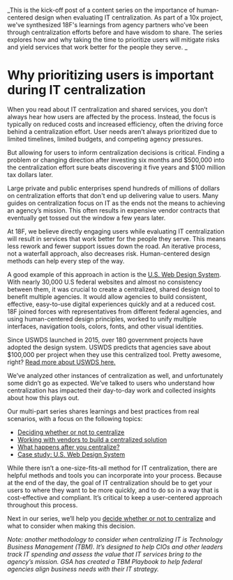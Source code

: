 _This is the kick-off post of a content series on the importance of human-centered design when evaluating IT centralization. As part of a 10x project, we've synthesized 18F's learnings from agency partners who’ve been through centralization efforts before and have wisdom to share. The series explores how and why taking the time to prioritize users will mitigate risks and yield services that work better for the people they serve. _

# Why prioritizing users is important during IT centralization 

When you read about IT centralization and shared services, you don’t always hear how users are affected by the process. Instead, the focus is typically on reduced costs and increased efficiency, often the driving force behind a centralization effort. User needs aren’t always prioritized due to limited timelines, limited budgets, and competing agency pressures.

But allowing for users to inform centralization decisions is critical. Finding a problem or changing direction after investing six months and $500,000 into the centralization effort sure beats discovering it five years and $100 million tax dollars later.

Large private and public enterprises spend hundreds of millions of dollars on centralization efforts that don't end up delivering value to users. Many guides on centralization focus on IT as the ends not the means to achieving an agency’s mission. This often results in expensive vendor contracts that eventually get tossed out the window a few years later.  

At 18F, we believe directly engaging users while evaluating IT centralization will result in services that work better for the people they serve. This means less rework and fewer support issues down the road. An iterative process, not a waterfall approach, also decreases risk. Human-centered design methods can help every step of the way.

A good example of this approach in action is the [U.S. Web Design System](https://designsystem.digital.gov/). With nearly 30,000 U.S federal websites and almost no consistency between them, it was crucial to create a centralized, shared design tool to benefit multiple agencies. It would allow agencies to build consistent, effective, easy-to-use digital experiences quickly and at a reduced cost. 18F joined forces with representatives from different federal agencies, and using human-centered design principles, worked to unify multiple interfaces, navigation tools, colors, fonts, and other visual identities. 

Since USWDS launched in 2015, over 180 government projects have adopted the design system. USWDS predicts that agencies save about $100,000 per project when they use this centralized tool. Pretty awesome, right? [Read more about USWDS here.](https://github.com/18F/HCD_for_IT_Centralization/blob/master/case_study_USWDS.md)

We’ve analyzed other instances of centralization as well, and unfortunately some didn’t go as expected. We’ve talked to users who understand how centralization has impacted their day-to-day work and collected insights about how this plays out.

Our multi-part series shares learnings and best practices from real scenarios, with a focus on the following topics: 
* [Deciding whether or not to centralize](https://github.com/18F/HCD_for_IT_Centralization/blob/master/deciding_whether_or_not_to_centralize.md)
* [Working with vendors to build a centralized solution](https://github.com/18F/HCD_for_IT_Centralization/blob/master/working_with_vendors_to_build_a_centralized_solution.md)
* [What happens after you centralize?](https://github.com/18F/HCD_for_IT_Centralization/blob/master/what_happens_after_you_centralize.md)
* [Case study: U.S. Web Design System](https://github.com/18F/HCD_for_IT_Centralization/blob/master/case_study_USWDS.md)

While there isn’t a one-size-fits-all method for IT centralization, there are helpful methods and tools you can incorporate into your process. Because at the end of the day, the goal of IT centralization should be to get your users to where they want to be more quickly, and to do so in a way that is cost-effective and compliant. It’s critical to keep a user-centered approach throughout this process. 

Next in our series, we’ll help you [decide whether or not to centralize](https://github.com/18F/HCD_for_IT_Centralization/blob/master/deciding_whether_or_not_to_centralize.md) and what to consider when making this decision. 

_Note: another methodology to consider when centralizing IT is Technology Business Management (TBM). It’s designed to help CIOs and other leaders track IT spending and assess the value that IT services bring to the agency’s mission. GSA has created a TBM Playbook to help federal agencies align business needs with their IT strategy._

